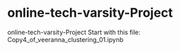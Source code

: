 # online-tech-varsity-Project
 online-tech-varsity-Project
Start with this file: Copy4_of_veeranna_clustering_01.ipynb
